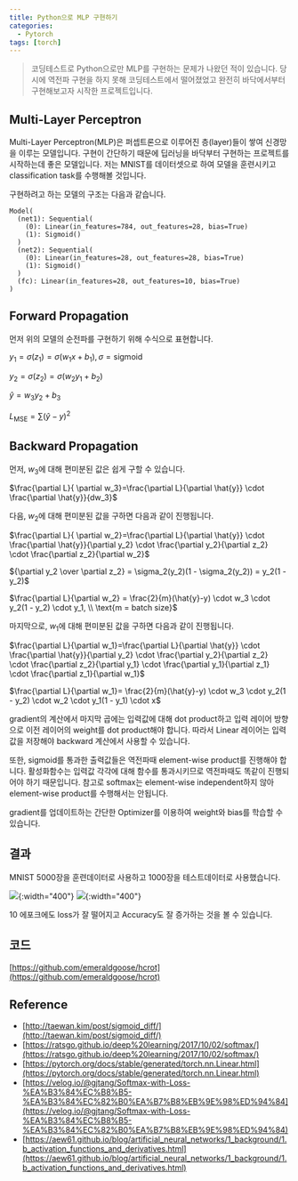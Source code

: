 ```yaml
---
title: Python으로 MLP 구현하기
categories:
  - Pytorch
tags: [torch]
---
```


> 코딩테스트로 Python으로만 MLP를 구현하는 문제가 나왔던 적이 있습니다. 당시에 역전파 구현을 하지 못해 코딩테스트에서 떨어졌었고 완전히 바닥에서부터 구현해보고자 시작한 프로젝트입니다.

## Multi-Layer Perceptron
Multi-Layer Perceptron(MLP)은 퍼셉트론으로 이루어진 층(layer)들이 쌓여 신경망을 이루는 모델입니다. 구현이 간단하기 때문에 딥러닝을 바닥부터 구현하는 프로젝트를 시작하는데 좋은 모델입니다.
저는 MNIST를 데이터셋으로 하여 모델을 훈련시키고 classification task를 수행해볼 것입니다.

구현하려고 하는 모델의 구조는 다음과 같습니다.
```text
Model(
  (net1): Sequential(
    (0): Linear(in_features=784, out_features=28, bias=True)
    (1): Sigmoid()
  )
  (net2): Sequential(
    (0): Linear(in_features=28, out_features=28, bias=True)
    (1): Sigmoid()
  )
  (fc): Linear(in_features=28, out_features=10, bias=True)
)
```


## Forward Propagation
먼저 위의 모델의 순전파를 구현하기 위해 수식으로 표현합니다.

$y_1 = \sigma(z_1) = \sigma(w_1x + b_1), \sigma = \text{sigmoid}$

$y_2 = \sigma(z_2) = \sigma(w_2y_1 + b_2)$

$\hat{y} = w_3y_2 + b_3$

$L_{\text{MSE}} = \sum(\hat{y}-{y})^2$

## Backward Propagation
먼저, $w_3$에 대해 편미분된 값은 쉽게 구할 수 있습니다.

$\frac{\partial L}{ \partial w_3}=\frac{\partial L}{\partial \hat{y}} \cdot \frac{\partial \hat{y}}{dw_3}$

다음, $w_2$에 대해 편미분된 값을 구하면 다음과 같이 진행됩니다.

$\frac{\partial L}{ \partial w_2}=\frac{\partial L}{\partial \hat{y}} \cdot \frac{\partial \hat{y}}{\partial y_2} \cdot \frac{\partial y_2}{\partial z_2} \cdot \frac{\partial z_2}{\partial w_2}$

${\partial y_2 \over \partial z_2} = \sigma_2(y_2)(1 - \sigma_2(y_2)) = y_2(1 - y_2)$

$\frac{\partial L}{\partial w_2} = \frac{2}{m}(\hat{y}-y) \cdot w_3 \cdot y_2(1 - y_2) \cdot y_1, \\ \text{m = batch size}$

마지막으로, $w_1$에 대해 편미분된 값을 구하면 다음과 같이 진행됩니다.

$\frac{\partial L}{\partial w_1}=\frac{\partial L}{\partial \hat{y}} \cdot \frac{\partial \hat{y}}{\partial y_2} \cdot \frac{\partial y_2}{\partial z_2} \cdot \frac{\partial z_2}{\partial y_1} \cdot \frac{\partial y_1}{\partial z_1} \cdot \frac{\partial z_1}{\partial w_1}$

$\frac{\partial L}{\partial w_1}= \frac{2}{m}(\hat{y}-y) \cdot w_3 \cdot y_2(1 - y_2) \cdot w_2 \cdot y_1(1 - y_1) \cdot x$

gradient의 계산에서 마지막 곱에는 입력값에 대해 dot product하고 입력 레이어 방향으로 이전 레이어의 weight를 dot product해야 합니다. 따라서 Linear 레이어는 입력값을 저장해야 backward 계산에서 사용할 수 있습니다. 
<script src="https://gist.github.com/emeraldgoose/5bbdab6c658bc73da63bbc694bcf5f2a.js"></script>

또한, sigmoid를 통과한 출력값들은 역전파때 element-wise product를 진행해야 합니다. 활성화함수는 입력값 각각에 대해 함수를 통과시키므로 역전파때도 똑같이 진행되어야 하기 때문입니다. 참고로 softmax는 element-wise independent하지 않아 element-wise product를 수행해서는 안됩니다. 
<script src="https://gist.github.com/emeraldgoose/d6e424241f020b7f80e1a1c6441e1c6f.js"></script>

gradient를 업데이트하는 간단한 Optimizer를 이용하여 weight와 bias를 학습할 수 있습니다.  
<script src="https://gist.github.com/emeraldgoose/f256205e7bed257c9b1c5ecbcfc409e5.js"></script>


## 결과
MNIST 5000장을 훈련데이터로 사용하고 1000장을 테스트데이터로 사용했습니다.

![](https://onedrive.live.com/embed?resid=502FD124B305BA80%213207&authkey=%21AHbDw6fwQLOIC2Y&width=608&height=604){:width="400"}
![](https://onedrive.live.com/embed?resid=502FD124B305BA80%213206&authkey=%21ANIblIieb6OZcuE&width=601&height=604){:width="400"}  

10 에포크에도 loss가 잘 떨어지고 Accuracy도 잘 증가하는 것을 볼 수 있습니다. 

## 코드
[https://github.com/emeraldgoose/hcrot](https://github.com/emeraldgoose/hcrot)

## Reference
- [http://taewan.kim/post/sigmoid_diff/](http://taewan.kim/post/sigmoid_diff/)
- [https://ratsgo.github.io/deep%20learning/2017/10/02/softmax/](https://ratsgo.github.io/deep%20learning/2017/10/02/softmax/)
- [https://pytorch.org/docs/stable/generated/torch.nn.Linear.html](https://pytorch.org/docs/stable/generated/torch.nn.Linear.html)
- [https://velog.io/@gjtang/Softmax-with-Loss-%EA%B3%84%EC%B8%B5-%EA%B3%84%EC%82%B0%EA%B7%B8%EB%9E%98%ED%94%84](https://velog.io/@gjtang/Softmax-with-Loss-%EA%B3%84%EC%B8%B5-%EA%B3%84%EC%82%B0%EA%B7%B8%EB%9E%98%ED%94%84)
- [https://aew61.github.io/blog/artificial_neural_networks/1_background/1.b_activation_functions_and_derivatives.html](https://aew61.github.io/blog/artificial_neural_networks/1_background/1.b_activation_functions_and_derivatives.html)